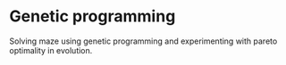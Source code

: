 # Genetic programming

Solving maze using genetic programming and experimenting with pareto optimality in evolution.
